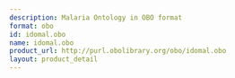 ```yaml
---
description: Malaria Ontology in OBO format
format: obo
id: idomal.obo
name: idomal.obo
product_url: http://purl.obolibrary.org/obo/idomal.obo
layout: product_detail
---
```

